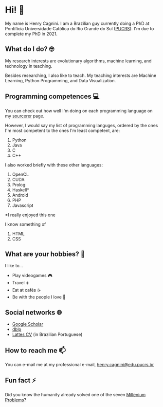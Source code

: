 # Hi! 👋

My name is Henry Cagnini. I am a Brazilian guy currently doing a PhD at Pontifícia Universidade Católica do Rio Grande do Sul ([PUCRS](https://www.pucrs.br/technology/graduate-program-in-computer-science/)). I'm due to complete my PhD in 2021.

## What do I do? 🤓

My research interests are evolutionary algorithms, machine learning, and technology in teaching. 

Besides researching, I also like to teach. My teaching interests are Machine Learning, Python Programming, and Data Visualization.

## Programming competences 💻

You can check out how well I'm doing on each programming language on my [sourcerer](https://sourcerer.io/henryzord) page.

However, I would say my list of programming languges, ordered by the ones I'm most competent to the ones I'm least competent, are:

1. Python
2. Java
3. C
4. C++

I also worked briefly with these other languages:

1. OpenCL
2. CUDA
3. Prolog
4. Haskell*
5. Android
6. PHP
7. Javascript

\*I really enjoyed this one

I know something of

1. HTML
2. CSS

## What are your hobbies? 🎨

I like to...

* Play videogames 🎮
* Travel ✈️
* Eat at cafés ☕
* Be with the people I love 💑

## Social networks 🌐

* [Google Scholar](https://scholar.google.com.br/citations?user=0gBC24wAAAAJ&hl=en-US)
* [dblp](https://dblp.org/pid/177/2452.html)
* [Lattes CV](http://lattes.cnpq.br/6346810782525797) (in Brazilian Portuguese)

## How to reach me 📫

You can e-mail me at my professional e-mail, [henry.cagnini@edu.pucrs.br](henry.cagnini@edu.pucrs.br)

## Fun fact ⚡

Did you know the humanity already solved one of the seven [Millenium Problems](https://qr.ae/pNCQpm)? 
